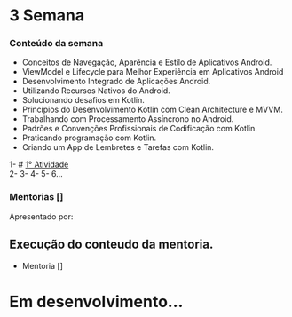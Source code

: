 

# 3 Semana 

### Conteúdo da semana


- Conceitos de Navegação, Aparência e Estilo de Aplicativos Android.
- ViewModel e Lifecycle para Melhor Experiência em Aplicativos Android
- Desenvolvimento Integrado de Aplicações Android.
- Utilizando Recursos Nativos do Android.
- Solucionando desafios em Kotlin. 
- Princípios do Desenvolvimento Kotlin com Clean Architecture e MVVM.
- Trabalhando com Processamento Assíncrono no Android.
- Padrões e Convenções Profissionais de Codificação com Kotlin.
- Praticando programação com Kotlin.
- Criando um App de Lembretes e Tarefas com Kotlin.

1- # <a href="#">1° Atividade </a><br>
2-
3-
4-
5-
6...


### Mentorias []
Apresentado por:

 
## Execução do conteudo da mentoria.

 - Mentoria []

# Em desenvolvimento...